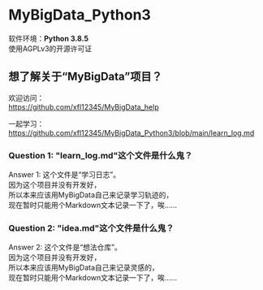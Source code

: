 # MyBigData_Python3

软件环境：**Python 3.8.5**  
使用AGPLv3的开源许可证  

## 想了解关于“MyBigData”项目？

欢迎访问：  
<https://github.com/xfl12345/MyBigData_help>  

一起学习：  
<https://github.com/xfl12345/MyBigData_Python3/blob/main/learn_log.md>  

### Question 1: "learn_log.md"这个文件是什么鬼？  

Answer 1: 这个文件是“学习日志”。  
因为这个项目并没有开发好，  
所以本来应该用MyBigData自己来记录学习轨迹的，  
现在暂时只能用个Markdown文本记录一下了，唉……  

### Question 2: "idea.md"这个文件是什么鬼？  

Answer 2: 这个文件是“想法仓库”。  
因为这个项目并没有开发好，  
所以本来应该用MyBigData自己来记录灵感的，  
现在暂时只能用个Markdown文本记录一下了，唉……  
